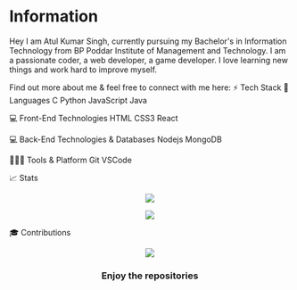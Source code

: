 # Information
Hey I am Atul Kumar Singh, currently pursuing my Bachelor's in Information Technology from BP Poddar Institute of Management and Technology. I am a passionate coder, a web developer, a game developer. I love learning new things and work hard to improve myself.

Find out more about me & feel free to connect with me here:
⚡ Tech Stack
🚀 Languages
C  Python JavaScript Java

💻 Front-End Technologies
HTML CSS3 React

💻 Back-End Technologies & Databases
Nodejs MongoDB

🧑🏻‍💻 Tools & Platform
Git VSCode

📈 Stats
<!-- <p align="center"><img align="center" src="https://github-readme-streak-stats.herokuapp.com/?user=atul2001singh"  /></a> </p> -->

<p align="center"><img align="center" src="https://github-readme-stats.vercel.app/api?username=atul2001singh&show_icons=true&theme=radical&title_color=fff&icon_color=79ff97&text_color=9f9f9f&bg_color=151515"  /></a> </p>

<p align="center"><img align="center" src="https://github-readme-streak-stats.herokuapp.com/?user=atul2001singh"  /></a> </p>

🎓 Contributions
<!-- [![Ashutosh's github activity graph](https://activity-graph.herokuapp.com/graph?username=atul2001singh&theme=dracula)](https://github.com/ashutosh00710/github-readme-activity-graph) -->
<p align="center"><img align="center" src="https://activity-graph.herokuapp.com/graph?username=atul2001singh&theme=dracula"  /></a> </p>

<div align="center">

### Enjoy the repositories

</div>

